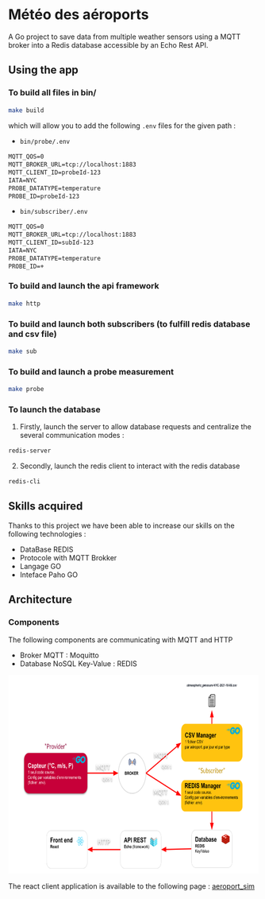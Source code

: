 # Météo des aéroports

A Go project to save data from multiple weather sensors using a MQTT broker into a Redis database accessible by an Echo Rest API.

## Using the app

### To build all files in bin/

```bash
make build
```

which will allow you to add the following `.env` files for the given path :

- `bin/probe/.env`

```env
MQTT_QOS=0
MQTT_BROKER_URL=tcp://localhost:1883
MQTT_CLIENT_ID=probeId-123
IATA=NYC
PROBE_DATATYPE=temperature
PROBE_ID=probeId-123
```

- `bin/subscriber/.env`

```env
MQTT_QOS=0
MQTT_BROKER_URL=tcp://localhost:1883
MQTT_CLIENT_ID=subId-123
IATA=NYC
PROBE_DATATYPE=temperature
PROBE_ID=+
```

### To build and launch the api framework

```bash
make http
```

### To build and launch both subscribers (to fulfill redis database and csv file)

```bash
make sub
```

### To build and launch a probe measurement

```bash
make probe
```

### To launch the database

1. Firstly, launch the server to allow database requests and centralize the several communication modes :

```bash
redis-server
```

2. Secondly, launch the redis client to interact with the redis database

```bash
redis-cli
```

## Skills acquired

Thanks to this project we have been able to increase our skills on the following technologies :

- DataBase REDIS
- Protocole with MQTT Brokker
- Langage GO
- Inteface Paho GO

## Architecture

### Components

The following components are communicating with MQTT and HTTP

- Broker MQTT : Moquitto
- Database NoSQL Key-Value : REDIS

<p><img alt="Architecture" src="./docs/Architecture.svg" height="400"></p>

The react client application is available to the following page : [aeroport_sim](https://github.com/Naedri/aeroport_sim)
